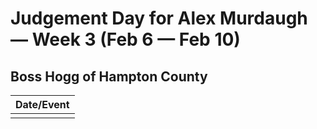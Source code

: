 # Judgement Day for Alex Murdaugh — Week 3 (Feb 6 — Feb 10)

## Boss Hogg of Hampton County 

| Date/Event |
|----|
|    |
